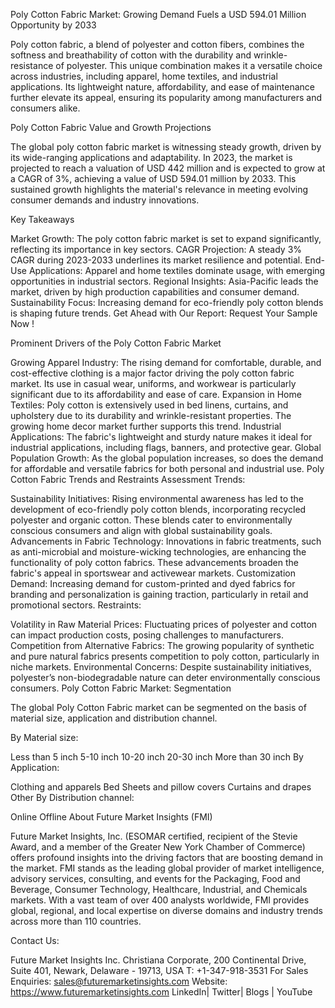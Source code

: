 Poly Cotton Fabric Market: Growing Demand Fuels a USD 594.01 Million Opportunity by 2033

Poly cotton fabric, a blend of polyester and cotton fibers, combines the softness and breathability of cotton with the durability and wrinkle-resistance of polyester. This unique combination makes it a versatile choice across industries, including apparel, home textiles, and industrial applications. Its lightweight nature, affordability, and ease of maintenance further elevate its appeal, ensuring its popularity among manufacturers and consumers alike.

Poly Cotton Fabric Value and Growth Projections

The global poly cotton fabric market is witnessing steady growth, driven by its wide-ranging applications and adaptability. In 2023, the market is projected to reach a valuation of USD 442 million and is expected to grow at a CAGR of 3%, achieving a value of USD 594.01 million by 2033. This sustained growth highlights the material's relevance in meeting evolving consumer demands and industry innovations.

Key Takeaways

Market Growth: The poly cotton fabric market is set to expand significantly, reflecting its importance in key sectors.
CAGR Projection: A steady 3% CAGR during 2023-2033 underlines its market resilience and potential.
End-Use Applications: Apparel and home textiles dominate usage, with emerging opportunities in industrial sectors.
Regional Insights: Asia-Pacific leads the market, driven by high production capabilities and consumer demand.
Sustainability Focus: Increasing demand for eco-friendly poly cotton blends is shaping future trends.
Get Ahead with Our Report: Request Your Sample Now !

Prominent Drivers of the Poly Cotton Fabric Market

Growing Apparel Industry: The rising demand for comfortable, durable, and cost-effective clothing is a major factor driving the poly cotton fabric market. Its use in casual wear, uniforms, and workwear is particularly significant due to its affordability and ease of care.
Expansion in Home Textiles: Poly cotton is extensively used in bed linens, curtains, and upholstery due to its durability and wrinkle-resistant properties. The growing home decor market further supports this trend.
Industrial Applications: The fabric's lightweight and sturdy nature makes it ideal for industrial applications, including flags, banners, and protective gear.
Global Population Growth: As the global population increases, so does the demand for affordable and versatile fabrics for both personal and industrial use.
Poly Cotton Fabric Trends and Restraints Assessment
Trends:

Sustainability Initiatives: Rising environmental awareness has led to the development of eco-friendly poly cotton blends, incorporating recycled polyester and organic cotton. These blends cater to environmentally conscious consumers and align with global sustainability goals.
Advancements in Fabric Technology: Innovations in fabric treatments, such as anti-microbial and moisture-wicking technologies, are enhancing the functionality of poly cotton fabrics. These advancements broaden the fabric's appeal in sportswear and activewear markets.
Customization Demand: Increasing demand for custom-printed and dyed fabrics for branding and personalization is gaining traction, particularly in retail and promotional sectors.
Restraints:

Volatility in Raw Material Prices: Fluctuating prices of polyester and cotton can impact production costs, posing challenges to manufacturers.
Competition from Alternative Fabrics: The growing popularity of synthetic and pure natural fabrics presents competition to poly cotton, particularly in niche markets.
Environmental Concerns: Despite sustainability initiatives, polyester’s non-biodegradable nature can deter environmentally conscious consumers.
Poly Cotton Fabric Market: Segmentation

The global Poly Cotton Fabric market can be segmented on the basis of material size, application and distribution channel.

By Material size:

Less than 5 inch
5-10 inch
10-20 inch
20-30 inch
More than 30 inch
By Application:

Clothing and apparels
Bed Sheets and pillow covers
Curtains and drapes
Other
By Distribution channel:

Online
Offline
About Future Market Insights (FMI)

Future Market Insights, Inc. (ESOMAR certified, recipient of the Stevie Award, and a member of the Greater New York Chamber of Commerce) offers profound insights into the driving factors that are boosting demand in the market. FMI stands as the leading global provider of market intelligence, advisory services, consulting, and events for the Packaging, Food and Beverage, Consumer Technology, Healthcare, Industrial, and Chemicals markets. With a vast team of over 400 analysts worldwide, FMI provides global, regional, and local expertise on diverse domains and industry trends across more than 110 countries.

Contact Us:        

Future Market Insights Inc.
Christiana Corporate, 200 Continental Drive,
Suite 401, Newark, Delaware - 19713, USA
T: +1-347-918-3531
For Sales Enquiries:  sales@futuremarketinsights.com
Website:  https://www.futuremarketinsights.com
LinkedIn| Twitter| Blogs | YouTube
